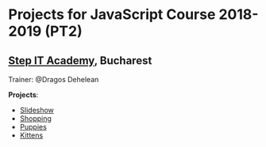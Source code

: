 # Projects for JavaScript Course 2018-2019 (PT2)
## [Step IT Academy](https://itstep.ro/), Bucharest 
Trainer: @Dragos Dehelean

**Projects**:

* [Slideshow](https://ghihaniscristin.github.io/StepIT_webdev_projects/Slideshow/) 
* [Shopping](https://ghihaniscristin.github.io/StepIT_webdev_projects/Shopping/) 
* [Puppies](https://ghihaniscristin.github.io/StepIT_webdev_projects/Puppies/)
* [Kittens](https://ghihaniscristin.github.io/StepIT_webdev_projects/Kittens/)  
